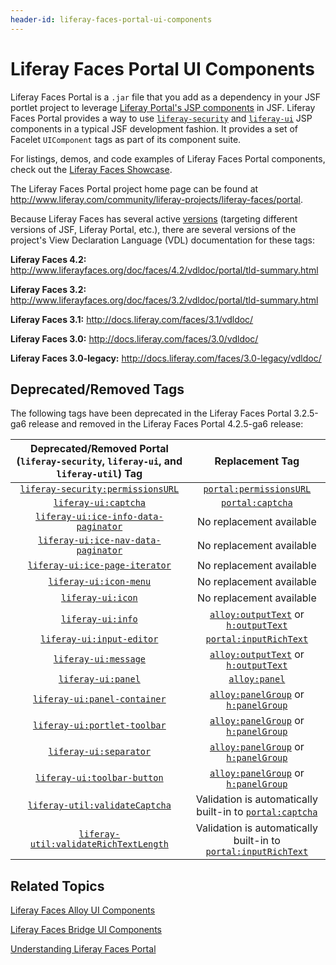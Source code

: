 ```yaml
---
header-id: liferay-faces-portal-ui-components
---
```


# Liferay Faces Portal UI Components

<!-- Eventually, this section (and module) needs to be expanded. First, the
reader needs some insight as to what Portal components are and why they'd want to use them.
Then, eventually, we need to demonstrate using Portal components in a JSF portlet. - Jim
--> 

Liferay Faces Portal is a `.jar` file that you add as a dependency in your JSF
portlet project to leverage [Liferay Portal's JSP components](https://docs.liferay.com/portal/6.2/taglibs/index.html)
in JSF. Liferay Faces Portal provides a way to use [`liferay-security`](https://docs.liferay.com/portal/6.2/taglibs/liferay-security/tld-summary.html)
and [`liferay-ui`](https://docs.liferay.com/portal/6.2/taglibs/liferay-ui/tld-summary.html)
JSP components in a typical JSF development fashion. It provides a set of
Facelet `UIComponent` tags as part of its component suite. 

For listings, demos, and code examples of Liferay Faces Portal components, check
out the [Liferay Faces Showcase](www.liferayfaces.org). 

The Liferay Faces Portal project home page can be found at
<http://www.liferay.com/community/liferay-projects/liferay-faces/portal>. 

Because Liferay Faces has several active 
[versions](/docs/6-2/tutorials/-/knowledge_base/t/understanding-the-liferay-faces-version-scheme)
(targeting different versions of JSF, Liferay Portal, etc.), there are several
versions of the project's View Declaration Language (VDL) documentation for
these tags: 

**Liferay Faces 4.2:** <http://www.liferayfaces.org/doc/faces/4.2/vdldoc/portal/tld-summary.html> 

**Liferay Faces 3.2:** <http://www.liferayfaces.org/doc/faces/3.2/vdldoc/portal/tld-summary.html> 

**Liferay Faces 3.1:** <http://docs.liferay.com/faces/3.1/vdldoc/> 

**Liferay Faces 3.0:** <http://docs.liferay.com/faces/3.0/vdldoc/> 

**Liferay Faces 3.0-legacy:** <http://docs.liferay.com/faces/3.0-legacy/vdldoc/> 

## Deprecated/Removed Tags

The following tags have been deprecated in the Liferay Faces Portal 3.2.5-ga6
release and removed in the Liferay Faces Portal 4.2.5-ga6 release: 

| Deprecated/Removed Portal (`liferay-security`, `liferay-ui`, and `liferay-util`) Tag | Replacement Tag |
| :---: | :---: |
| [`liferay-security:permissionsURL`](http://www.liferayfaces.org/doc/faces/3.2/vdldoc/liferay-security/permissionsURL.html) | [`portal:permissionsURL`](http://www.liferayfaces.org/doc/faces/3.2/vdldoc/portal/permissionsURL.html) |
| [`liferay-ui:captcha`](http://www.liferayfaces.org/doc/faces/3.2/vdldoc/liferay-ui/captcha.html) | [`portal:captcha`](http://www.liferayfaces.org/doc/faces/3.2/vdldoc/portal/captcha.html) |
| [`liferay-ui:ice-info-data-paginator`](http://www.liferayfaces.org/doc/faces/3.2/vdldoc/liferay-ui/ice-info-data-paginator.html) | No replacement available |
| [`liferay-ui:ice-nav-data-paginator`](http://www.liferayfaces.org/doc/faces/3.2/vdldoc/liferay-ui/ice-nav-data-paginator.html) | No replacement available |
| [`liferay-ui:ice-page-iterator`](http://www.liferayfaces.org/doc/faces/3.2/vdldoc/liferay-ui/ice-page-iterator.html) | No replacement available |
| [`liferay-ui:icon-menu`](http://www.liferayfaces.org/doc/faces/3.2/vdldoc/liferay-ui/icon-menu.html) | No replacement available |
| [`liferay-ui:icon`](http://www.liferayfaces.org/doc/faces/3.2/vdldoc/liferay-ui/icon.html) | No replacement available |
| [`liferay-ui:info`](http://www.liferayfaces.org/doc/faces/3.2/vdldoc/liferay-ui/info.html) | [`alloy:outputText`](http://www.liferayfaces.org/doc/faces/3.2/vdldoc/alloy/outputText.html) or [`h:outputText`](https://javaserverfaces.java.net/docs/2.2/vdldocs/facelets/h/outputText.html) |
| [`liferay-ui:input-editor`](http://www.liferayfaces.org/doc/faces/3.2/vdldoc/liferay-ui/input-editor.html) | [`portal:inputRichText`](http://www.liferayfaces.org/doc/faces/3.2/vdldoc/portal/inputRichText.html) |
| [`liferay-ui:message`](http://www.liferayfaces.org/doc/faces/3.2/vdldoc/liferay-ui/message.html) | [`alloy:outputText`](http://www.liferayfaces.org/doc/faces/3.2/vdldoc/alloy/outputText.html) or [`h:outputText`](https://javaserverfaces.java.net/docs/2.2/vdldocs/facelets/h/outputText.html) |
| [`liferay-ui:panel`](http://www.liferayfaces.org/doc/faces/3.2/vdldoc/liferay-ui/panel.html) | [`alloy:panel`](http://www.liferayfaces.org/doc/faces/3.2/vdldoc/alloy/panel.html) |
| [`liferay-ui:panel-container`](http://www.liferayfaces.org/doc/faces/3.2/vdldoc/liferay-ui/panel-container.html) | [`alloy:panelGroup`](http://www.liferayfaces.org/doc/faces/3.2/vdldoc/alloy/panelGroup.html) or [`h:panelGroup`](https://javaserverfaces.java.net/docs/2.2/vdldocs/facelets/h/panelGroup.html) |
| [`liferay-ui:portlet-toolbar`](http://www.liferayfaces.org/doc/faces/3.2/vdldoc/liferay-ui/portlet-toolbar.html) | [`alloy:panelGroup`](http://www.liferayfaces.org/doc/faces/3.2/vdldoc/alloy/panelGroup.html) or [`h:panelGroup`](https://javaserverfaces.java.net/docs/2.2/vdldocs/facelets/h/panelGroup.html) |
| [`liferay-ui:separator`](http://www.liferayfaces.org/doc/faces/3.2/vdldoc/liferay-ui/separator.html) | [`alloy:panelGroup`](http://www.liferayfaces.org/doc/faces/3.2/vdldoc/alloy/panelGroup.html) or [`h:panelGroup`](https://javaserverfaces.java.net/docs/2.2/vdldocs/facelets/h/panelGroup.html) |
| [`liferay-ui:toolbar-button`](http://www.liferayfaces.org/doc/faces/3.2/vdldoc/liferay-ui/toolbar-button.html) | [`alloy:panelGroup`](http://www.liferayfaces.org/doc/faces/3.2/vdldoc/alloy/panelGroup.html) or [`h:panelGroup`](https://javaserverfaces.java.net/docs/2.2/vdldocs/facelets/h/panelGroup.html) |
| [`liferay-util:validateCaptcha`](http://www.liferayfaces.org/doc/faces/3.2/vdldoc/liferay-util/validateCaptcha.html) | Validation is automatically built-in to [`portal:captcha`](http://www.liferayfaces.org/doc/faces/3.2/vdldoc/portal/captcha.html) |
| [`liferay-util:validateRichTextLength`](http://www.liferayfaces.org/doc/faces/3.2/vdldoc/liferay-util/validateRichTextLength.html) | Validation is automatically built-in to [`portal:inputRichText`](http://www.liferayfaces.org/doc/faces/3.2/vdldoc/portal/inputRichText.html) |

## Related Topics

[Liferay Faces Alloy UI Components](/docs/6-2/tutorials/-/knowledge_base/t/liferay-faces-alloy-ui-components)

[Liferay Faces Bridge UI Components](/docs/6-2/tutorials/-/knowledge_base/t/liferay-faces-bridge-ui-components)

[Understanding Liferay Faces Portal](/docs/6-2/tutorials/-/knowledge_base/t/understanding-liferay-faces-portal)

